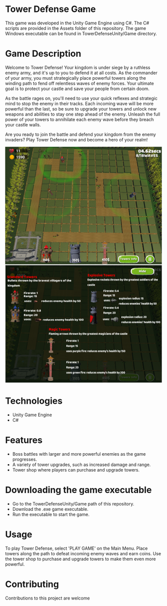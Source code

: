 # Tower Defense Game
This game was developed in the Unity Game Engine using C#. The C# scripts are provided in the Assets folder of this repository. The game Windows executable can be found in TowerDefenseUnity/Game directory.

# Game Description
Welcome to Tower Defense! Your kingdom is under siege by a ruthless enemy army, and it's up to you to defend it at all costs. As the commander of your army, you must strategically place powerful towers along the winding path to fend off relentless waves of enemy forces. Your ultimate goal is to protect your castle and save your people from certain doom.

As the battle rages on, you'll need to use your quick reflexes and strategic mind to stop the enemy in their tracks. Each incoming wave will be more powerful than the last, so be sure to upgrade your towers and unlock new weapons and abilities to stay one step ahead of the enemy. Unleash the full power of your towers to annihilate each enemy wave before they breach your castle walls.

Are you ready to join the battle and defend your kingdom from the enemy invaders? Play Tower Defense now and become a hero of your realm!


!['Game screenshot'](pic1.png)
!['Game screenshot'](towershop.png)

# Technologies
* Unity Game Engine
* C#



# Features
* Boss battles with larger and more powerful enemies as the game progresses.
* A variety of tower upgrades, such as increased damage and range.
* Tower shop where players can purchase and upgrade towers.

# Downloading the game executable
* Go to the TowerDefenseUnity/Game path of this repository.
* Download the .exe game executable.
* Run the executable to start the game.

# Usage
To play Tower Defense, select 'PLAY GAME' on the Main Menu. Place towers along the path to defeat incoming enemy waves and earn coins. Use the tower shop to purchase and upgrade towers to make them even more powerful.


# Contributing
Contributions to this project are welcome
